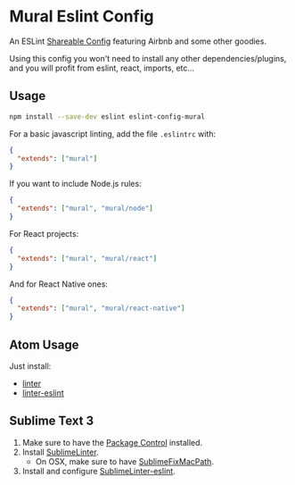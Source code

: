 # Mural Eslint Config

An ESLint [Shareable Config](http://eslint.org/docs/developer-guide/shareable-configs) featuring Airbnb and some other goodies.

Using this config you won't need to install any other dependencies/plugins, and you will profit from eslint, react, imports, etc...

## Usage

```bash
npm install --save-dev eslint eslint-config-mural
```

For a basic javascript linting, add the file `.eslintrc` with:
```JSON
{
  "extends": ["mural"]
}
```

If you want to include Node.js rules:

```JSON
{
  "extends": ["mural", "mural/node"]
}
```

For React projects:

```JSON
{
  "extends": ["mural", "mural/react"]
}
```

And for React Native ones:

```JSON
{
  "extends": ["mural", "mural/react-native"]
}
```

## Atom Usage

Just install:

* [linter](https://atom.io/packages/linter)
* [linter-eslint](https://atom.io/packages/linter-eslint)

## Sublime Text 3

1. Make sure to have the [Package Control](https://packagecontrol.io/) installed.
2. Install [SublimeLinter](http://www.sublimelinter.com/en/latest/).
    * On OSX, make sure to have [SublimeFixMacPath](https://github.com/int3h/SublimeFixMacPath).
3. Install and configure [SublimeLinter-eslint](https://github.com/roadhump/SublimeLinter-eslint).
